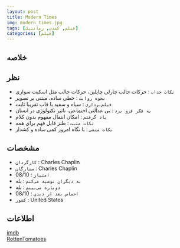 ```yaml
---
layout: post
title: Modern Times
img: modern_times.jpg
tags: [فیلم, کمدی, رمانتیک]
categories: [فیلم]
---
```


## خلاصه


## نظر
 - `نکات جذاب` : حرکات جالب چارلی چاپلین، حرکات جالب مثل اسکیت سواری
 - `نحوه روایت` : خطی ساده، مبتنی بر تصویر
 - `فیلم‌برداری` : سیاه و سفید با قاب تقریبا ثابت
 - `به فکر فرو برد` : بی عدالتی اجتماعی، تاثیر تکنولوژی در انسان
 - `یاد گرفتم` : امکان انتقال مفهوم بدون کلام
 - `نکات مثبت` : طنز قابل فهم برای همه
 - `نکات منفی` : با نگاه امروز کمی ساده و کشدار

## مشخصات
 - `کارگردان` : Charles Chaplin
 - `ستارگان` : Charles Chaplin
 - `امتیاز` : 08/10
 - `به دیگران توصیه می‌کنم` : بله
 - `دوباره می‌بینم` : بله
 - `احساس بعد از دیدن` : 08/10
 - `کشور` : United States

## اطلاعات
[imdb](https://www.imdb.com/title/tt0027977/reference/)  
[RottenTomatoes](https://www.rottentomatoes.com/m/modern_times)